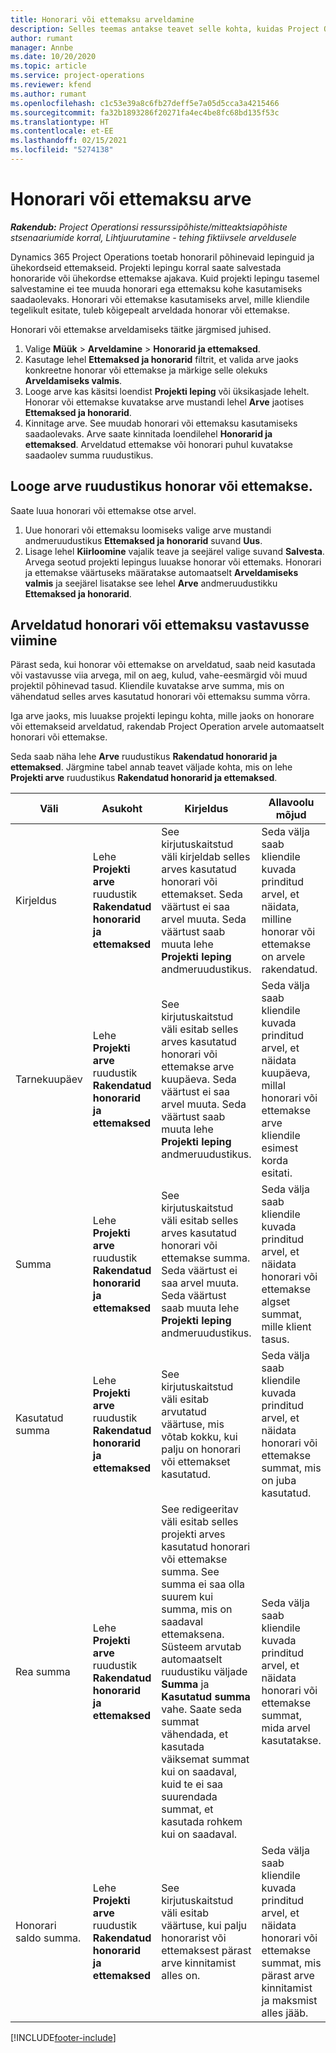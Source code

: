 ```yaml
---
title: Honorari või ettemaksu arveldamine
description: Selles teemas antakse teavet selle kohta, kuidas Project Operationsis honorari või ettemaksu arveldada.
author: rumant
manager: Annbe
ms.date: 10/20/2020
ms.topic: article
ms.service: project-operations
ms.reviewer: kfend
ms.author: rumant
ms.openlocfilehash: c1c53e39a8c6fb27deff5e7a05d5cca3a4215466
ms.sourcegitcommit: fa32b1893286f20271fa4ec4be8fc68bd135f53c
ms.translationtype: HT
ms.contentlocale: et-EE
ms.lasthandoff: 02/15/2021
ms.locfileid: "5274138"
---
```

# <a name="invoice-a-retainer-or-an-advance"></a>Honorari või ettemaksu arve

_**Rakendub:** Project Operationsi ressurssipõhiste/mitteaktsiapõhiste stsenaariumide korral,  Lihtjuurutamine - tehing fiktiivsele arveldusele_

Dynamics 365 Project Operations toetab honoraril põhinevaid lepinguid ja ühekordseid ettemakseid. Projekti lepingu korral saate salvestada honoraride või ühekordse ettemakse ajakava. Kuid projekti lepingu tasemel salvestamine ei tee muuda honorari ega ettemaksu kohe kasutamiseks saadaolevaks. Honorari või ettemakse kasutamiseks arvel, mille kliendile tegelikult esitate, tuleb kõigepealt arveldada honorar või ettemakse.

Honorari või ettemakse arveldamiseks täitke järgmised juhised.

1. Valige **Müük** > **Arveldamine** > **Honorarid ja ettemaksed**. 
2. Kasutage lehel **Ettemaksed ja honorarid** filtrit, et valida arve jaoks konkreetne honorar või ettemakse ja märkige selle olekuks **Arveldamiseks valmis**.
3. Looge arve kas käsitsi loendist **Projekti leping** või üksikasjade lehelt. Honorar või ettemakse kuvatakse arve mustandi lehel **Arve** jaotises **Ettemaksed ja honorarid**.
4. Kinnitage arve. See muudab honorari või ettemaksu kasutamiseks saadaolevaks. Arve saate kinnitada loendilehel **Honorarid ja ettemaksed**. Arveldatud ettemakse või honorari puhul kuvatakse saadaolev summa ruudustikus.

## <a name="create-a-retainer-or-advance-from-the-invoice-grid"></a>Looge arve ruudustikus honorar või ettemakse.

Saate luua honorari või ettemakse otse arvel.

1. Uue honorari või ettemaksu loomiseks valige arve mustandi andmeruudustikus **Ettemaksed ja honorarid** suvand **Uus**. 
2. Lisage lehel **Kiirloomine** vajalik teave ja seejärel valige suvand **Salvesta**. Arvega seotud projekti lepingus luuakse honorar või ettemaks. Honorari ja ettemakse väärtuseks määratakse automaatselt **Arveldamiseks valmis** ja seejärel lisatakse see lehel **Arve** andmeruudustikku **Ettemaksed ja honorarid**.

## <a name="reconcile-an-invoiced-retainer-or-advance"></a>Arveldatud honorari või ettemaksu vastavusse viimine

Pärast seda, kui honorar või ettemakse on arveldatud, saab neid kasutada või vastavusse viia arvega, mil on aeg, kulud, vahe-eesmärgid või muud projektil põhinevad tasud. Kliendile kuvatakse arve summa, mis on vähendatud selles arves kasutatud honorari või ettemaksu summa võrra.

Iga arve jaoks, mis luuakse projekti lepingu kohta, mille jaoks on honorare või ettemakseid arveldatud, rakendab Project Operation arvele automaatselt honorari või ettemakse.

Seda saab näha lehe **Arve** ruudustikus **Rakendatud honorarid ja ettemaksed**. Järgmine tabel annab teavet väljade kohta, mis on lehe **Projekti arve** ruudustikus **Rakendatud honorarid ja ettemaksed**.

| Väli | Asukoht | Kirjeldus | Allavoolu mõjud |
| --- | --- | --- | --- |
| Kirjeldus | Lehe **Projekti arve** ruudustik **Rakendatud honorarid ja ettemaksed** |See kirjutuskaitstud väli kirjeldab selles arves kasutatud honorari või ettemakset. Seda väärtust ei saa arvel muuta. Seda väärtust saab muuta lehe **Projekti leping** andmeruudustikus. | Seda välja saab kliendile kuvada prinditud arvel, et näidata, milline honorar või ettemakse on arvele rakendatud. |
| Tarnekuupäev | Lehe **Projekti arve** ruudustik **Rakendatud honorarid ja ettemaksed**  | See kirjutuskaitstud väli esitab selles arves kasutatud honorari või ettemakse arve kuupäeva. Seda väärtust ei saa arvel muuta. Seda väärtust saab muuta lehe **Projekti leping** andmeruudustikus. | Seda välja saab kliendile kuvada prinditud arvel, et näidata kuupäeva, millal honorari või ettemakse arve kliendile esimest korda esitati. |
| Summa | Lehe **Projekti arve** ruudustik **Rakendatud honorarid ja ettemaksed**  | See kirjutuskaitstud väli esitab selles arves kasutatud honorari või ettemakse summa. Seda väärtust ei saa arvel muuta. Seda väärtust saab muuta lehe **Projekti leping** andmeruudustikus. | Seda välja saab kliendile kuvada prinditud arvel, et näidata honorari või ettemakse algset summat, mille klient tasus. |
| Kasutatud summa | Lehe **Projekti arve** ruudustik **Rakendatud honorarid ja ettemaksed**  | See kirjutuskaitstud väli esitab arvutatud väärtuse, mis võtab kokku, kui palju on honorari või ettemakset kasutatud. | Seda välja saab kliendile kuvada prinditud arvel, et näidata honorari või ettemakse summat, mis on juba kasutatud. |
| Rea summa | Lehe **Projekti arve** ruudustik **Rakendatud honorarid ja ettemaksed**  | See redigeeritav väli esitab selles projekti arves kasutatud honorari või ettemakse summa. See summa ei saa olla suurem kui summa, mis on saadaval ettemaksena. Süsteem arvutab automaatselt ruudustiku väljade **Summa** ja **Kasutatud summa** vahe. Saate seda summat vähendada, et kasutada väiksemat summat kui on saadaval, kuid te ei saa suurendada summat, et kasutada rohkem kui on saadaval. | Seda välja saab kliendile kuvada prinditud arvel, et näidata honorari või ettemakse summat, mida arvel kasutatakse. |
| Honorari saldo summa. | Lehe **Projekti arve** ruudustik **Rakendatud honorarid ja ettemaksed**  | See kirjutuskaitstud väli esitab väärtuse, kui palju honorarist või ettemaksest pärast arve kinnitamist alles on. | Seda välja saab kliendile kuvada prinditud arvel, et näidata honorari või ettemakse summat, mis pärast arve kinnitamist ja maksmist alles jääb. |


[!INCLUDE[footer-include](../../includes/footer-banner.md)]